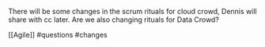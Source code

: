 There will be some changes in the scrum rituals for cloud crowd, Dennis will share with cc later. Are we also changing rituals for Data Crowd?

[[Agile]]
#questions
#changes